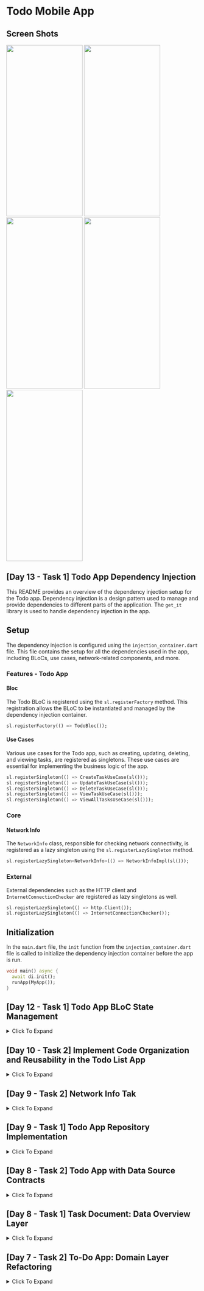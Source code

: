 # Todo Mobile App 
## Screen Shots

<img width="200" height="450" src="https://github.com/dawit-melka/2023-project-phase-mobile-tasks/assets/105089130/6318d7fb-4d5f-4909-a4a6-449b0c154370">

<img width="200" height="450" src="https://github.com/dawit-melka/2023-project-phase-mobile-tasks/assets/105089130/c5b61354-c48a-4ce1-9714-09dc6a59cdaf">

<img width="200" height="450" src="https://github.com/dawit-melka/2023-project-phase-mobile-tasks/assets/105089130/c2ddc79c-4343-4163-ac40-ca21e07015bd">

<img width="200" height="450" src="https://github.com/dawit-melka/2023-project-phase-mobile-tasks/assets/105089130/807f241f-cfd1-4f45-b1a6-6c1255aabfd4">

<img width="200" height="450" src="https://github.com/dawit-melka/2023-project-phase-mobile-tasks/assets/105089130/73d9e1a1-846f-4022-b8f4-540eb1c3ec5a">



## [Day 13 - Task 1] Todo App Dependency Injection

This README provides an overview of the dependency injection setup for the Todo app. Dependency injection is a design pattern used to manage and provide dependencies to different parts of the application. The `get_it` library is used to handle dependency injection in the app.

## Setup

The dependency injection is configured using the `injection_container.dart` file. This file contains the setup for all the dependencies used in the app, including BLoCs, use cases, network-related components, and more.

### Features - Todo App

#### Bloc

The Todo BLoC is registered using the `sl.registerFactory` method. This registration allows the BLoC to be instantiated and managed by the dependency injection container.

```dart
sl.registerFactory(() => TodoBloc());
```

#### Use Cases

Various use cases for the Todo app, such as creating, updating, deleting, and viewing tasks, are registered as singletons. These use cases are essential for implementing the business logic of the app.

```dart
sl.registerSingleton(() => CreateTaskUseCase(sl()));
sl.registerSingleton(() => UpdateTaskUseCase(sl()));
sl.registerSingleton(() => DeleteTaskUseCase(sl()));
sl.registerSingleton(() => ViewTaskUseCase(sl()));
sl.registerSingleton(() => ViewAllTasksUseCase(sl()));
```

### Core

#### Network Info

The `NetworkInfo` class, responsible for checking network connectivity, is registered as a lazy singleton using the `sl.registerLazySingleton` method.

```dart
sl.registerLazySingleton<NetworkInfo>(() => NetworkInfoImpl(sl()));
```

### External

External dependencies such as the HTTP client and `InternetConnectionChecker` are registered as lazy singletons as well.

```dart
sl.registerLazySingleton(() => http.Client());
sl.registerLazySingleton(() => InternetConnectionChecker());
```

## Initialization

In the `main.dart` file, the `init` function from the `injection_container.dart` file is called to initialize the dependency injection container before the app is run.

```dart
void main() async {
  await di.init();
  runApp(MyApp());
}
```

## [Day 12 - Task 1] Todo App BLoC State Management

<details>
<summary>Click To Expand</summary>
This README provides an overview of the BLoC state management implementation for the Todo app. The BLoC pattern is used to manage the UI state, handle business logic, and process user interactions.

## Event Classes

Event classes represent different user actions that trigger changes in the app's state. These events guide the logic of the BLoC. The following event classes have been defined:

- **TaskInitialEvent**: Represents the initial event.
- **CreateTaskEvent**: Dispatched when the user wants to create a new task.
- **UpdateTaskEvent**: Dispatched when the user wants to update a task's details.
- **DeleteTaskEvent**: Dispatched when the user wants to delete a task.
- **GetSingleTaskEvent**: Dispatched when the user wants to retrieve a single task using its ID.
- **LoadAllTasksEvent**: Dispatched when the user wants to load all tasks from the repository.

```dart
// todo_event.dart

// Define event classes for different user actions
part of 'todo_bloc.dart';

@immutable
sealed class TodoEvent {}

class TaskInitialEvent extends TodoEvent {}

class CreateTaskEvent extends TodoEvent {
  final Task task;

  CreateTaskEvent({required this.task});
}

// ... Other event classes

```

## State Classes

State classes represent the various UI states that the app can be in. These states dictate how the UI should behave based on user interactions and data updates. The following state classes have been defined:

- **TodoInitial**: Represents the initial state before any data is loaded.
- **LoadingState**: Indicates that the app is currently fetching data.
- **LoadedAllTasksState**: Represents the state where all tasks are successfully loaded from the repository.
- **LoadedSingleTaskState**: Represents the state where a single task is successfully retrieved.
- **ErrorState**: Indicates that an error has occurred during data retrieval or processing.

```dart
// todo_state.dart

// Define state classes representing UI states
part of 'todo_bloc.dart';

@immutable
sealed class TodoState {}

class TodoInitial extends TodoState {}

class LoadingState extends TodoState {}

class LoadedAllTasksState extends TodoState {
  final List<Task> tasks;

  LoadedAllTasksState({required this.tasks});
}

class LoadedSingleTaskState extends TodoState {
  final Task task;
  final List<Task> tasks;

  LoadedSingleTaskState({required this.task, required this.tasks});
}

class ErrorState extends TodoState {}

```

## TodoBloc

The `TodoBloc` class is the core component responsible for handling the business logic, processing events, and emitting states. It is set up to handle various events such as creating, updating, deleting tasks, loading tasks, and more.

The BLoC's primary responsibilities include:

- Mapping events to corresponding state changes using the `mapEventToState` method.
- Implementing logic for each event, interacting with the provided use cases and transforming states accordingly.
- Utilizing Streams to emit the appropriate states based on the logic and events processed.
- Ensuring proper error handling for events that could result in failures, and emitting the `ErrorState` when necessary.

The BLoC is properly integrated into the app's components to manage the UI state effectively.

```dart
// todo_bloc.dart

// Implement the TodoBloc class
class TodoBloc extends Bloc<TodoEvent, TodoState> {
  TodoBloc() : super(TodoInitial()) {
    on<TaskInitialEvent>(taskInitialEvent);
    on<CreateTaskEvent>(createTaskEvent);
    on<UpdateTaskEvent>(updateTaskEvent);
    on<DeleteTaskEvent>(deleteTaskEvent);
    on<GetSingleTaskEvent>(getSingleTaskEvent);
    on<LoadAllTasksEvent>(loadAllTasksEvent);
  }

  // ... Event handlers

  FutureOr<void> createTaskEvent(
      CreateTaskEvent event, Emitter<TodoState> emit) {
    try {
      // Perform the task creation logic using the CreateTaskUseCase
      // Check the result and emit appropriate states
      final state = this.state;
      if (state is LoadedAllTasksState) {
        emit(LoadedAllTasksState(tasks: List.from(state.tasks)..add(event.task)));
      }
    } catch(e) {
      // Handle unexpected exceptions and emit an error state
      emit(ErrorState());
    }
  }

  // ... Other event handlers
}

```
</details>


## [Day 10 - Task 2] Implement Code Organization and Reusability in the Todo List App

<details>
<summary>Click To Expand</summary>
## Overview

In this task, the objective was to enhance the code organization and reusability of the Todo List app by focusing on the presentation layer. The primary focus was on reorganizing the UI components, implementing reusability through widgets, and ensuring a well-structured and maintainable codebase.



### Naming Conventions and Folder Structure

Adhere to consistent naming conventions for variables, functions, classes, and files. Organize your project's folder structure in a clean architecture manner.
```
lib/
|-- core/
|   |-- errors/
|   |   |- failure.dart
|   |-- network/
|   |   |-- network_info.dart
|   |-- utils/
|   |   |-- usecase.dart
|   |   |
|-- features/
|   |-- todo/
|   |   |-- data/
|   |   |   |-- datasources/
|   |   |   |   |-- task_remote_database.dart
|   |   |   |
|   |   |   |-- repositories/
|   |   |   |   |-- todo_repository_impl.dart
|   |   |   |
|   |   |   |-- models/
|   |   |   |   |-- task_model.dart
|   |   |
|   |   |-- domain/
|   |   |   |-- entities/
|   |   |   |   |-- task.dart
|   |   |   |
|   |   |   |-- repositories/
|   |   |   |   |-- task_repository.dart
|   |   |   |
|   |   |   |-- usecases/
|   |   |   |   |-- create_task.dart
|   |   |   |   |-- delete_task.dart
|   |   |   |   |-- update_task.dart
|   |   |   |   |-- view_all_tasks.dart
|   |   |   |   |-- view_task.dart
|   |   |
|   |   |-- presentation/
|   |   |   |-- controller/
|   |   |   |   |-- task_controller.dart
|   |   |   |-- pages/
|   |   |   |   |-- get_started.dart
|   |   |   |   |-- todo_list_page.dart
|   |   |   |   |-- task_detail_page.dart
|   |   |   |   |-- create_new_task_page.dart
|   |   |   |-- widgets/
|   |   |   |   |-- create_new_task_form.dart
|   |   |   |   |-- custom_form_field.dart
|   |   |   |   |-- task_list_card.dart
|   |   |
|   |
|-- main.dart
|-- ... (other files)

```
### Code Organization and Refactoring

To improve code organization and maintainability, the following steps were taken:

1. **Identifying Code Duplication:** Identified areas of code duplication within the presentation layer of the app. This included redundant UI elements, similar layouts, and repetitive code blocks.

2. **Reorganizing Widgets:** Introduced a modular structure by creating separate widget classes for reusable UI components. This modular approach ensured that similar UI elements were encapsulated within individual widgets.

3. **Folder Structure Enhancement:** Arranged the widgets into appropriate folders, such as `pages/`, `widgets/`, and `controller/`, to maintain a clear separation of concerns. This structure allowed for easier navigation and code maintenance.

### Reusability through Widgets

The reusability of the presentation layer was achieved through the creation of reusable widgets:

1. **Reusable UI Components:** Designed widgets that encapsulate specific UI components like buttons, input fields, list items, and more. These widgets were designed to be flexible and adaptable, allowing them to be reused across different parts of the app.

2. **Widget Customization:** Implemented widget customization through parameters and properties. This approach enabled the same widget to be customized and utilized in various contexts without rewriting code.

3. **Composition of Widgets:** Composed larger UI sections by combining multiple reusable widgets. This composability approach enhanced code readability and reduced the need for repetitive coding.

### Integration and Functionality

While reorganizing and refactoring the presentation layer, it was ensured that the app's existing features remained fully functional:

**Seamless Integration:** The new widget-based approach seamlessly integrated with the existing app structure. The reorganized codebase enhanced the app's performance and maintainability.

</details>

## [Day 9 - Task 2] Network Info Tak

<details>
<summary>Click To Expand</summary>
## Overview

This repository contains the implementation of a NetworkInfo class and its integration into the TODO mobile app. The app is designed to manage tasks, including adding, updating, and deleting items from the TODO list. The NetworkInfo class enhances the app's functionality by determining the presence or absence of a network connection, providing a more robust task management experience.

## Features and Enhancements

### NetworkInfo Class

The `NetworkInfo` class has been implemented to determine the network connectivity status. It abstracts the process of checking for an active network connection and provides a unified way to access this information throughout the app.

```dart
abstract class NetworkInfo {
  Future<bool> get isConnected;
}
```

### NetworkInfoImpl Class

The `NetworkInfoImpl` class implements the `NetworkInfo` interface and uses the `InternetConnectionChecker` package to check for network connectivity. This class is responsible for determining whether the device is connected to the internet.

```dart
class NetworkInfoImpl implements NetworkInfo {
  final InternetConnectionChecker connectionChecker;

  NetworkInfoImpl(this.connectionChecker);

  @override
  Future<bool> get isConnected => connectionChecker.hasConnection;
}
```

### Repository Integration

The `NetworkInfo` instance is injected into the repository to enable network-aware operations. The repository can now utilize the `NetworkInfo` instance to check for network connectivity before proceeding with network-dependent operations.

```dart
class TaskRepositoryImpl implements TaskRepository {
  final NetworkInfo networkInfo;
  final TaskRemoteDatabase remoteDatabase;

  TaskRepositoryImpl({
    required this.networkInfo,
    required this.remoteDatabase,
  });

  @override
  Future<Either<Failure, Task>> createTask(Task task) async {
    if (await networkInfo.isConnected) {
      try {
        final result = await remoteDatabase.createTask(task);
        return Right(result);
      } catch (e) {
        return Left(Failure("Oops, we couldn't add this task"));
      }
    } else {
      return Left(Failure("No internet connection available"));
    }
  }
  
  // Other repository methods follow a similar pattern
}
```
</details>

## [Day 9 - Task 1] Todo App Repository Implementation 
<details>
<summary>Click To Expand</summary>
## Overview
This task involved implementing repository functionality for a Todo app using Flutter. The primary objective was to set up a basic structure for the repository, implement logic based on the repository contracts from the domain layer, and integrate repository dependencies, including local and remote data sources.

## Task Description
The task required the following key steps:

Implement a TaskRepository interface based on the defined contract from the domain layer.
Create the TaskRepositoryImpl class, which implements the TaskRepository interface.
Integrate repository dependencies, including TaskRemoteDatabase for remote data interaction.
Implementation
TaskRepository Interface
The TaskRepository interface was defined as per the contract provided in the domain layer. It included methods such as createTask, updateTask, deleteTask, completeTask, getTask, and getAllTasks.

## TaskRepositoryImpl Implementation
The TaskRepositoryImpl class was created to implement the repository functionality. It accepted an instance of TaskRemoteDatabase as a dependency and utilized it to interact with the remote data source.

For each repository method, appropriate try-catch blocks were implemented to handle potential failures and return appropriate responses using Dartz.Either<Failure, T>. This ensured proper error handling and a clear separation of concerns.

## Code Structure
The codebase was organized following best practices for clean architecture and modularity. The relevant files were organized within the respective folders:

features/todo/data/repositories for repository implementation.
features/todo/data/datasource for remote data source (TaskRemoteDatabase).
core/errors for error handling (Failure class).

### Snippets of Code
```dart
class TaskRepositoryImpl implements TaskRepository {
  final TaskRemoteDatabase remoteDatabase;

  TaskRepositoryImpl({
    required this.remoteDatabase,
  });

  @override
  Future<Dartz.Either<Failure, Task>> createTask(Task task) async {
    try {
      final result = await remoteDatabase.createTask(task);
      return Dartz.Right(result);
    } catch (e) {
      return Dartz.Left(Failure("Oops, we couldn't add this task"));
    }
  }

  // other repository methods...
}
```
</details>

## [Day 8 - Task 2] Todo App with Data Source Contracts

<details>
<summary>Click To Expand</summary>
  
In this task, the Todo app was extended to include data source contracts, repository dependencies, and a basic repository structure. The focus was on implementing a clear separation between data sources and the repository layer, following the principles discussed in the learning material.

## Contract and Repository Implementation

A contract was defined to outline the methods that a repository must fulfill. This contract ensures consistency and a clear API for the repository's interactions with data sources. Below is an example of the contract, as seen in the `task_repository.dart` file:

```dart
abstract class TaskRepository {
  Future<Either<Failure, Task>> createTask(Task task);
  Future<Either<Failure, Task>> editTask(Task task);
  Future<Either<Failure, Task>> deleteTask(Task task);
  Future<Either<Failure, Task>> completeTask(Task task);
  Future<Either<Failure, Task>> getTask(String id);
  Future<Either<Failure, List<Task>>> getAllTasks();
}
```

### Interfaces and Abstract Classes

Interfaces or abstract classes were introduced to represent repository dependencies. These abstractions provide a clear contract for different data sources, such as remote and local sources. By implementing these interfaces, the app ensures that data sources follow a consistent structure.

### Basic Repository Structure

The basic structure of the repository was established following the contract-defined methods. This structure acts as an intermediary between the domain layer and the data sources. The repository handles data retrieval, modification, and other operations while adhering to the contract.
</details>

## [Day 8 - Task 1] Task Document: Data Overview Layer
<details>
<summary>Click To Expand</summary>
## Unit Tests for Task Entity

In this task, unit tests were implemented to ensure the correctness of the `Task` entity. The entity contains attributes such as `id`, `title`, `description`, `deadline`, and `status`. The tests validate the behavior of the `Task` entity constructor and its attributes.

```dart
test('Task entity should be correctly initialized', () {
  final task = Task(
    id: '1',
    title: 'Test Task',
    description: 'This is a test task',
    deadline: '2023-08-10',
    status: false,
  );

  expect(task.id, '1');
  expect(task.title, 'Test Task');
  expect(task.description, 'This is a test task');
  expect(task.deadline, '2023-08-10');
  expect(task.status, false);
});
```

## Unit Tests for ViewAllTasksUseCase

In this task, unit tests were written for the `ViewAllTasksUseCase` class. The use case is responsible for retrieving a list of all tasks. The tests ensure that the use case interacts correctly with the repository and returns the expected result.

```dart
test('ViewAllTasksUseCase should return a list of tasks', () async {
  final mockRepository = MockTodoRepository(); // Create a mock repository
  final useCase = ViewAllTasksUseCase(repository: mockRepository);

  when(mockRepository.getAllTasks())
      .thenAnswer((_) async => Right([Task(id: '1', title: 'Task 1')]));

  final result = await useCase(); // Call the use case

  expect(result, isA<Right>());
  expect(result.getOrElse(() => []), [Task(id: '1', title: 'Task 1')]);
});
```

## Implement Models

In this task, models were implemented in the `features/todo/data/models` directory. The `TaskModel` class mirrors the `Task` entity and includes conversion logic to and from JSON using `fromJson` and `toJson` methods. Unit tests were written to ensure the correctness of the `TaskModel` class.

```dart
class TaskModel {
  final String id;
  final String title;
  final String description;
  final String deadline;
  final bool status;

  TaskModel({
    required this.id,
    required this.title,
    required this.description,
    required this.deadline,
    this.status = false,
  });

  factory TaskModel.fromJson(Map<String, dynamic> json) {
    return TaskModel(
      id: json['id'],
      title: json['title'],
      description: json['description'],
      deadline: json['deadline'],
      status: json['status'] ?? false,
    );
  }

  Map<String, dynamic> toJson() {
    return {
      'id': id,
      'title': title,
      'description': description,
      'deadline': deadline,
      'status': status,
    };
  }
}
```
</details>


## [Day 7 - Task 2] To-Do App: Domain Layer Refactoring
<details>
<summary>Click To Expand</summary>
  
In this task, I have successfully completed the domain layer refactoring for the To-Do App. The goal of this task was to implement entities and use cases to enable the functionality of viewing all tasks, viewing a specific task, and creating a new task.

## Updates Made

### Entities

I created an entity class named `Task` that represents a single to-do task. Each task includes the following attributes:
- id: The unique identifier of the task.
- title: The title of the task.
- description: The description of the task.
- dueDate: The deadline for the task.

```dart
class Task {
  final String id;
  final String title;
  final String description;
  final String dueDate;
  final bool status;

  Task({
    required this.id,
    required this.title,
    required this.description,
    required this.dueDate,
    this.status = false,
  });
}
```

### Use Cases

I implemented the following use cases using callable classes:

#### View All Tasks

I created a use case class named `ViewAllTasksUseCase` that interacts with the domain layer to retrieve a list of all tasks. This use case follows the callable class principles and interacts with the repository to fetch tasks.

```dart
class ViewAllTasksUseCase implements UseCase<List<Task>, NoParams> {
  final TaskRepository repository;

  ViewAllTasksUseCase({
    required this.repository,
  });

  @override
  Future<Dartz.Either<Failure, List<Task>>> call(NoParams params) async {
    return await repository.getAllTasks();
  }
}
```

#### View Specific Task

I implemented the `ViewTaskUseCase` use case class to retrieve a specific task using its id. This use case accepts a parameter indicating the id of the task to be retrieved and fetches the task from the repository.

```dart
class ViewTaskUseCase implements UseCase<Task, String> {
  final TaskRepository repository;

  ViewTaskUseCase({
    required this.repository,
  });

  @override
  Future<Dartz.Either<Failure, Task>> call(String id) async {
    return await repository.getTask(id);
  }
}
```

#### Create New Task

I implemented the `CreateTaskUseCase` use case class to add a new task to the list of tasks. This use case accepts a `Task` object as a parameter, representing the new task to be created. It adds the new task to the repository.

```dart
class CreateTaskUseCase implements UseCase<Task, Params<Task>> {
  final TaskRepository repository;

  CreateTaskUseCase({
    required this.repository,
  });

  @override
  Future<Dartz.Either<Failure, Task>> call(Params<Task> params) async {
    return await repository.createTask(params.data);
  }
}
```
</details>
